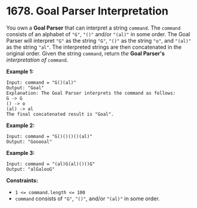 # 1678. Goal Parser Interpretation
You own a **Goal Parser** that can interpret a string `command`. The `command` consists of an alphabet of `"G"`, `"()"` and/or `"(al)"` in some order. The Goal Parser will interpret `"G"` as the string `"G"`, `"()"` as the string `"o"`, and `"(al)"` as the string `"al"`. The interpreted strings are then concatenated in the original order. Given the string `command`, return *the* **Goal Parser's** *interpretation of* `command`.

**Example 1:**
```
Input: command = "G()(al)"
Output: "Goal"
Explanation: The Goal Parser interprets the command as follows:
G -> G
() -> o
(al) -> al
The final concatenated result is "Goal".
```

**Example 2:**
```
Input: command = "G()()()()(al)"
Output: "Gooooal"
```

**Example 3:**
```
Input: command = "(al)G(al)()()G"
Output: "alGalooG"
```

**Constraints:**
- `1 <= command.length <= 100`
- `command` consists of `"G"`, `"()"`, and/or `"(al)"` in some order.
